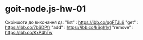 # goit-node.js-hw-01

Скріншоти до виконання дз:
"list" : https://ibb.co/qgFTJL6
"get" : https://ibb.co/7bSDPfr
"add" : https://ibb.co/kSqh1y1
"remove" : https://ibb.co/KxP4hTw